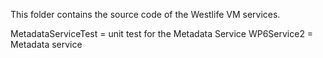 This folder contains the source code of the Westlife VM services.

MetadataServiceTest = unit test for the Metadata Service
WP6Service2 = Metadata service
